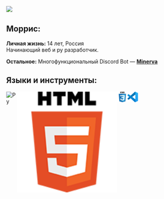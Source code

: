 ![](https://komarev.com/ghpvc/?username=masero01)
## Моррис:
**Личная жизнь:**
14 лет, Россия
<br/>
Начинающий веб и py разработчик. 
<br/>

**Остальное:**
Многофункциональный Discord Bot — [**Minerva**](https://boticord.top/bot/892482547475427358)
<br/>


## Языки и инструменты:
<img align="left" alt="Py" width="28px" src="https://img2.freepng.ru/20180320/fkq/kisspng-angle-text-symbol-brand-other-python-5ab0c09b32b4d1.7494578715215330832077.jpg" />
<img align="left" alt="HTML" width="268x" src="https://raw.githubusercontent.com/github/explore/80688e429a7d4ef2fca1e82350fe8e3517d3494d/topics/html/html.png"/>
<img align="left" alt="CSS" width="28px" src="https://raw.githubusercontent.com/github/explore/80688e429a7d4ef2fca1e82350fe8e3517d3494d/topics/css/css.png"/>
<img align="left" alt="VisualStudioCode" width="28px" src="https://raw.githubusercontent.com/github/explore/80688e429a7d4ef2fca1e82350fe8e3517d3494d/topics/visual-studio-code/visual-studio-code.png"/>

<br/>
<br/>
